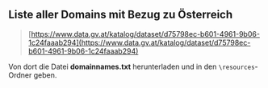 ## Liste aller Domains mit Bezug zu Österreich

> [https://www.data.gv.at/katalog/dataset/d75798ec-b601-4961-9b06-1c24faaab294](https://www.data.gv.at/katalog/dataset/d75798ec-b601-4961-9b06-1c24faaab294)

Von dort die Datei **domainnames.txt** herunterladen und in den ``\resources``-Ordner geben. 